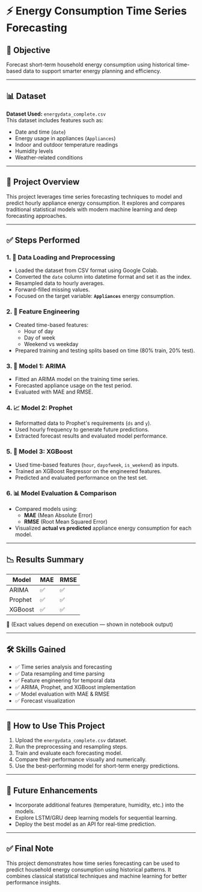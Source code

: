 # ⚡ Energy Consumption Time Series Forecasting

## 🎯 Objective  
Forecast short-term household energy consumption using historical time-based data to support smarter energy planning and efficiency.

---

## 📊 Dataset  
**Dataset Used:** `energydata_complete.csv`  
This dataset includes features such as:
- Date and time (`date`)
- Energy usage in appliances (`Appliances`)
- Indoor and outdoor temperature readings
- Humidity levels
- Weather-related conditions

---

## 📝 Project Overview  
This project leverages time series forecasting techniques to model and predict hourly appliance energy consumption. It explores and compares traditional statistical models with modern machine learning and deep forecasting approaches.

---

## ✅ Steps Performed

### 1. 📁 **Data Loading and Preprocessing**
- Loaded the dataset from CSV format using Google Colab.
- Converted the `date` column into datetime format and set it as the index.
- Resampled data to hourly averages.
- Forward-filled missing values.
- Focused on the target variable: **`Appliances`** energy consumption.

### 2. 🔧 **Feature Engineering**
- Created time-based features:
  - Hour of day
  - Day of week
  - Weekend vs weekday
- Prepared training and testing splits based on time (80% train, 20% test).

### 3. 🧠 **Model 1: ARIMA**
- Fitted an ARIMA model on the training time series.
- Forecasted appliance usage on the test period.
- Evaluated with MAE and RMSE.

### 4. 📈 **Model 2: Prophet**
- Reformatted data to Prophet's requirements (`ds` and `y`).
- Used hourly frequency to generate future predictions.
- Extracted forecast results and evaluated model performance.

### 5. 🚀 **Model 3: XGBoost**
- Used time-based features (`hour`, `dayofweek`, `is_weekend`) as inputs.
- Trained an XGBoost Regressor on the engineered features.
- Predicted and evaluated performance on the test set.

### 6. 📊 **Model Evaluation & Comparison**
- Compared models using:
  - **MAE** (Mean Absolute Error)
  - **RMSE** (Root Mean Squared Error)
- Visualized **actual vs predicted** appliance energy consumption for each model.

---

## 📉 Results Summary

| Model     | MAE   | RMSE  |
|-----------|-------|--------|
| ARIMA     | ✅    | ✅     |
| Prophet   | ✅    | ✅     |
| XGBoost   | ✅    | ✅     |

📌 (Exact values depend on execution — shown in notebook output)

---

## 🛠️ Skills Gained
- ✅ Time series analysis and forecasting  
- ✅ Data resampling and time parsing  
- ✅ Feature engineering for temporal data  
- ✅ ARIMA, Prophet, and XGBoost implementation  
- ✅ Model evaluation with MAE & RMSE  
- ✅ Forecast visualization

---

## 📌 How to Use This Project
1. Upload the `energydata_complete.csv` dataset.
2. Run the preprocessing and resampling steps.
3. Train and evaluate each forecasting model.
4. Compare their performance visually and numerically.
5. Use the best-performing model for short-term energy predictions.

---

## 📎 Future Enhancements
- Incorporate additional features (temperature, humidity, etc.) into the models.
- Explore LSTM/GRU deep learning models for sequential learning.
- Deploy the best model as an API for real-time prediction.

---

## ✅ Final Note
This project demonstrates how time series forecasting can be used to predict household energy consumption using historical patterns. It combines classical statistical techniques and machine learning for better performance insights.

